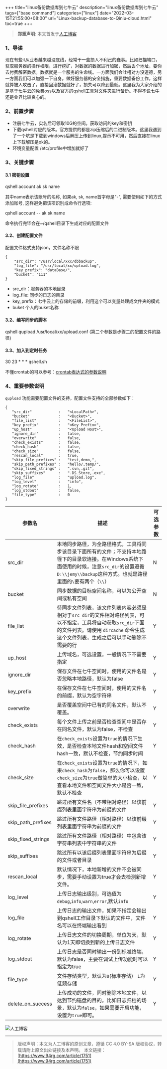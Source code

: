 +++
title="linux备份数据库到七牛云"
description="linux备份数据库到七牛云"
tags=["base command"]
categories=["linux"]
date="2022-03-15T21:55:00+08:00" 
url="Linux-backup-database-to-Qiniu-cloud.html"
toc=true
+++
>**郑重声明**: 本文首发于[人工博客](https://www.94rg.com)


### 1、导读

现在有些it从业者越来越没底线，经常干一些损人不利己的蠢事。比如扫描端口，获取服务器的操作权限，进行挖矿，对数据的数据进行加密，然后丢个地址，要你去付费解密数据。数据就是一个服务的生命线。一方面我们会吐槽对方没道德，另一方面我们可以加强一下自身。做好服务器的安全措施，重要数据备份工作，这样就算被人攻击了，直接回滚数据就好了，损失可以降到最低。这里我为大家介绍的是基于七牛云的免费oss以及官方的qshell工具对文件夹进行备份。不得不说七牛还是业界比较良心的。

### 2、前置步骤

 + 注册七牛云，实名后可领取10G的空间。获取访问的key和密钥
 + 下载qshell对应的版本。官方提供的都是zip压缩后的二进制版本。这里我遇到了一个坑是下载到windows后解压上传到linux,提示不可用，然后直接在linux上下载解压是ok的。
 + 环境变量配置 /etc/profile中增加就好了 

### 3、关键步骤

#### 3.1 密钥设置
 qshell account ak sk name

其中name表示该账号的名称, 如果ak, sk, name首字母是"-", 需要使用如下的方式添加账号, 这样避免把该项识别成命令行选项:

qshell account -- ak sk name

命令执行完毕会在~/qshell目录下生成对应的配置文件



#### 3.2、创建配置文件
配置文件格式支持json，文件名称不限

```
{
    "src_dir": "/usr/local/xxx/dbbackup", 
    "log_file": "/usr/local/xx/upload.log", 
    "key_prefix": "dataBase/", 
    "bucket": "111"
}
```
    
+ src_dir：服务器的本地目录
+ log_file: 同步的日志的目录
+ key_prefix：七牛云上的存储的前缀，利用这个可以变量处理成文件夹的模式
+ buket 个人的buket名称 

#### 3.2、编写同步的脚本
qshell qupload  /usr/local/xx/upload.conf (第二个参数是步骤二的配置文件的路径)

#### 3.3、加入到定时任务
30 23 * * *   qshell.sh

不懂crontab的可以参考：[crontab表达式的参数说明](https://www.94rg.com/article/1733)

### 4、重要参数说明
`qupload` 功能需要配置文件的支持，配置文件支持的全部参数如下：

```
{
   "src_dir"            :   "<LocalPath>",
   "bucket"             :   "<Bucket>",
   "file_list"          :   "<FileList>",
   "key_prefix"         :   "<Key Prefix>",
   "up_host"            :   "<Upload Host>",
   "ignore_dir"         :   false,
   "overwrite"          :   false,
   "check_exists"       :   false,
   "check_hash"         :   false,
   "check_size"         :   false,
   "rescan_local"       :   true,
   "skip_file_prefixes" :   "test,demo,",
   "skip_path_prefixes" :   "hello/,temp/",
   "skip_fixed_strings" :   ".svn,.git",
   "skip_suffixes"      :   ".DS_Store,.exe",
   "log_file"           :   "upload.log",
   "log_level"          :   "info",
   "log_rotate"         :   1,
   "log_stdout"         :   false,
   "file_type"          :   0
}
```


|参数名|描述|可选参数|
|-----------|------------|------------|
|src_dir|本地同步路径，为全路径格式，工具将同步该目录下面所有的文件；不支持本地路径下的目录软连接。在Windows系统下面使用的时候，注意`src_dir`的设置遵循`D:\\jemy\\backup`这种方式。也就是路径里面的`\`要有两个（`\\`）|N|
|bucket|同步数据的目标空间名称，可以为公开空间或私有空间|N|
|file_list|待同步文件列表，该文件列表内容必须是相对于`src_dir`的文件相对路径列表，可以不指定，工具将自动获取`src_dir`下面的文件列表。请使用 `dircache` 命令生成这个文件列表，生成之后可以手动删除不需要的行|Y|
|up_host|上传域名，可选设置，一般情况下不需要指定|Y|
|ignore_dir|保存文件在七牛空间时，使用的文件名是否忽略本地路径，默认为false|Y|
|key_prefix|在保存文件在七牛空间时，使用的文件名的前缀，默认为空字符串|Y|
|overwrite|是否覆盖空间中已有的同名文件，默认不覆盖。|Y|
|check_exists|每个文件上传之前是否检查空间中是否存在同名文件，默认为false，不检查|Y|
|check_hash|在`check_exists`设置为`true`的情况下生效，是否检查本地文件hash和空间文件hash一致，默认不检查，节约同步时间|Y|
|check_size|在`check_exists`设置为`true`的情况下，如果`check_hash`为`false`，那么你可以设置`check_size`为`true`做简单的大小检查，以查看本地文件和空间文件大小是否一致，默认不检查|Y|
|skip_file_prefixes|跳过所有文件名（不带相对路径）以该前缀列表里面字符串为前缀的文件|Y|
|skip_path_prefixes|跳过所有文件路径（相对路径）以该前缀列表里面字符串为前缀的文件|Y|
|skip_fixed_strings|跳过所有文件路径（相对路径）中包含该字符串列表中字符串的文件|Y|
|skip_suffixes|跳过所有以该后缀列表里面字符串为后缀的文件或者目录|Y|
|rescan_local|默认情况下，本地新增的文件不会被同步，需要手动设置为true才会去检测新增文件。|Y|
|log_level|上传日志输出级别，可选值为`debug`,`info`,`warn`,`error`,默认`info`|Y|
|log_file|上传日志的输出文件，如果不指定会输出到qshell工作目录下默认的文件中，文件名可以在终端输出看到|Y|
|log_rotate|上传日志文件的切换周期，单位为天，默认为1天即切换到新的上传日志文件|Y|
|log_stdout|上传日志是否同时输出一份到标准终端，默认为false，主要在调试上传功能时可以指定为true|Y|
|file_type|文件存储类型，默认为`0`(标准存储） `1`为低频存储|Y|
|delete_on_success|上传成功的文件，同时删除本地文件，以达到节约磁盘的目的，比如日志归档的场景，默认为`false`，如果需要开启功能，设置为`true`即可。|Y|



	
![人工博客](http://static.gzcx.net/oneblog/20200314112023114.jpg-94rg002)
    

------

> 版权声明：本文为人工博客的原创文章，遵循 CC 4.0 BY-SA 版权协议，转载请附上原文出处链接及本声明。
本文链接：[https://www.94rg.com/article/1751](https://www.94rg.com/article/1751)
